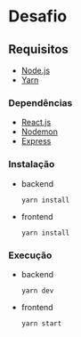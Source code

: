 # Desafio 

## Requisitos

- [Node.js](https://nodejs.org/en/download/)
- [Yarn](https://yarnpkg.com)

### Dependências

- [React.js](https://reactjs.org/)
- [Nodemon](https://nodemon.io)
- [Express](https://expressjs.com)

### Instalação

- backend 

   `yarn install`
   
- frontend 

   `yarn install`
   
### Execução

- backend 

   `yarn dev`
   
- frontend 

   `yarn start`
   
